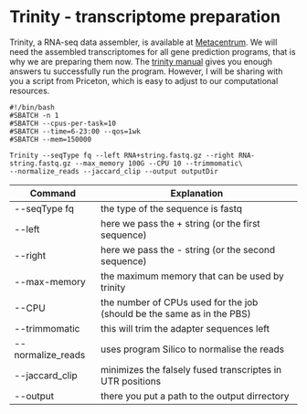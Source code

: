 # Trinity - transcriptome preparation
Trinity, a RNA-seq data assembler, is available at [Metacentrum](https://wiki.metacentrum.cz/wiki/Trinity).
We will need the assembled transcriptomes for all gene prediction programs, that is why we are preparing them now.
The [trinity manual](https://github.com/trinityrnaseq/trinityrnaseq/wiki/Running%20Trinity) gives you enough answers tu successfully run the program. 
However, I will be sharing with you a script from Priceton, which is easy to adjust to our computational resources.

```
#!/bin/bash
#SBATCH -n 1
#SBATCH --cpus-per-task=10
#SBATCH --time=6-23:00 --qos=1wk
#SBATCH --mem=150000

Trinity --seqType fq --left RNA+string.fastq.gz --right RNA-string.fastq.gz --max_memory 100G --CPU 10 --trimmomatic\
--normalize_reads --jaccard_clip --output outputDir
```
|Command | Explanation|
|---|---|
|--seqType fq|the type of the sequence is fastq|
|--left|here we pass the + string (or the first sequence)|
|--right| here we pass the - string (or the second sequence)|
|--max-memory|the maximum memory that can be used by trinity|
|--CPU|the number of CPUs used for the job (should be the same as in the PBS)|
|--trimmomatic| this will trim the adapter sequences left|
|--normalize_reads|uses program Silico to normalise the reads|
|--jaccard_clip|minimizes the falsely fused transcriptes in UTR positions |
|--output|there you put a path to the output dirrectory|
